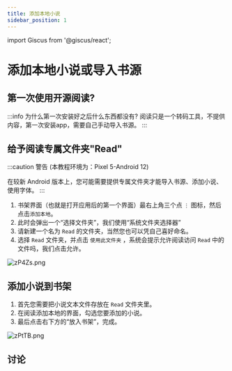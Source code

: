 ```yaml
---
title: 添加本地小说
sidebar_position: 1
---
```

import Giscus from '@giscus/react';

# 添加本地小说或导入书源
## 第一次使用开源阅读? 

:::info  为什么第一次安装好之后什么东西都没有?
阅读只是一个转码工具，不提供内容，第一次安装app，需要自己手动导入书源。
:::

## 给予阅读专属文件夹"Read"

:::caution 警告
 (本教程环境为：Pixel 5-Android 12)

在较新 Android 版本上，您可能需要提供专属文件夹才能导入书源、添加小说、使用字体。
:::

1. 书架界面（也就是打开应用后的第一个界面）最右上角三个点 `⋮` 图标，然后点击`添加本地`。
2. 此时会弹出一个“选择文件夹”，我们使用“系统文件夹选择器”
3. 请新建一个名为 `Read` 的文件夹，当然您也可以凭自己喜好命名。
4. 选择 `Read` 文件夹，并点击 `使用此文件夹` ，系统会提示允许阅读访问 `Read` 中的文件吗，我们点击允许。

![zP4Zs.png](https://i.imgtg.com/2022/05/07/zP4Zs.png)

## 添加小说到书架

1. 首先您需要把小说文本文件存放在 `Read` 文件夹里。
2. 在阅读添加本地的界面，勾选您要添加的小说。
3. 最后点击右下方的“放入书架”，完成。

![zPtTB.png](https://i.imgtg.com/2022/05/07/zPtTB.png)

## 讨论

<Giscus
  id="comments"
  repo="gedoor/gedoor.github.io"
  repoId="MDEwOlJlcG9zaXRvcnkxNjExMjczMjM"
  category="General"
  categoryId="DIC_kwDOCZqbm84CQvbE"
  mapping="title"
  term="Comments"
  reactionsEnabled="1"
  emitMetadata="0"
  inputPosition="top"
  theme="preferred_color_scheme"
  lang="zh-CN"
  loading="lazy"
/>